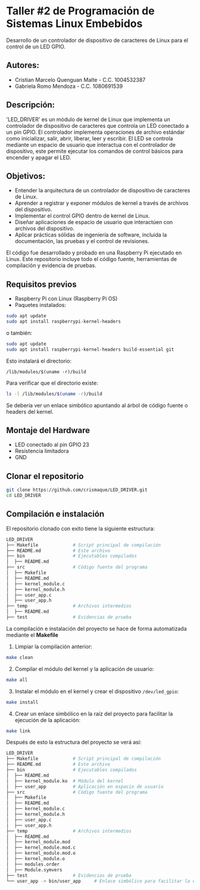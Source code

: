 # Taller #2 de Programación de Sistemas Linux Embebidos

Desarrollo de un controlador de dispositivo de caracteres de Linux para el control de un LED GPIO.

## Autores:
- Cristian Marcelo Quenguan Malte - C.C. 1004532387
- Gabriela Romo Mendoza - C.C. 1080691539

## Descripción:
'LED_DRIVER' es un módulo de kernel de Linux que implementa un controlador de dispositivo de caracteres que controla un LED conectado a un pin GPIO. El controlador implementa operaciones de archivo estándar como inicializar, salir, abrir, liberar, leer y escribir. El LED se controla mediante un espacio de usuario que interactua con el controlador de dispositivo, este permite ejecutar los comandos de control básicos para encender y apagar el LED.

## Objetivos:
- Entender la arquitectura de un controlador de dispositivo de caracteres de Linux.
- Aprender a registrar y exponer módulos de kernel a través de archivos del dispositivo.
- Implementar el control GPIO dentro de kernel de Linux.
- Diseñar aplicaciones de espacio de usuario que interactúen con archivos del dispositivo.
- Aplicar prácticas sólidas de ingeniería de software, incluida la documentación, las pruebas y el control de revisiones.

El código fue desarrollado y probado en una Raspberry Pi ejecutado en Linux. Este repositorio incluye todo el código fuente, herramientas de compilación y evidencia de pruebas. 

## Requisitos previos
- Raspberry Pi con Linux (Raspberry Pi OS)
- Paquetes instalados:

```bash
sudo apt update
sudo apt install raspberrypi-kernel-headers
```
o también:

```bash
sudo apt update
sudo apt install raspberrypi-kernel-headers build-essential git
```
Esto instalará el directorio:

`/lib/modules/$(uname -r)/build`

Para verificar que el directorio existe:
```bash
ls -l /lib/modules/$(uname -r)/build
```
Se debería ver un enlace simbólico apuntando al árbol de código fuente o headers del kernel.

## Montaje del Hardware 
- LED conectado al pin GPIO 23
- Resistencia limitadora
- GND

## Clonar el repositorio

```bash
git clone https://github.com/crismaque/LED_DRIVER.git
cd LED_DRIVER
```
## Compilación e instalación

El repositorio clonado con exito tiene la siguiente estructura:

```bash
LED_DRIVER
├── Makefile             # Script principal de compilación 
├── README.md            # Este archivo
├── bin                  # Ejecutables compilados
│  ├── README.md
├── src                  # Código fuente del programa
│  ├── Makefile
│  ├── README.md
│  ├── kernel_module.c
│  ├── kernel_module.h
│  ├── user_app.c
│  ├── user_app.h
├── temp                 # Archivos intermedios
│  ├── README.md
├── test                 # Evidencias de prueba
```

La compilación e instalación del proyecto se hace de forma automatizada mediante el **Makefile**

1. Limpiar la compilación anterior:
```bash
make clean    
```
2. Compilar el módulo del kernel y la aplicación de usuario:
```bash
make all  
```
3. Instalar el módulo en el kernel y crear el dispositivo `/dev/led_gpio`:
```bash
make install  
```
4. Crear un enlace simbólico en la raíz del proyecto para facilitar la ejecución de la aplicación:
```bash
make link  
```

Después de esto la estructura del proyecto se verá así:
```bash
LED_DRIVER
├── Makefile             # Script principal de compilación 
├── README.md            # Este archivo
├── bin                  # Ejecutables compilados
│  ├── README.md
│  ├── kernel_module.ko  # Módulo del kernel
│  ├── user_app          # Aplicación en espacio de usuario
├── src                  # Código fuente del programa
│  ├── Makefile
│  ├── README.md
│  ├── kernel_module.c
│  ├── kernel_module.h
│  ├── user_app.c
│  ├── user_app.h
├── temp                 # Archivos intermedios
│  ├── README.md
│  ├── kernel_module.mod
│  ├── kernel_module.mod.c
│  ├── kernel_module.mod.o
│  ├── kernel_module.o
│  ├── modules.order
│  ├── Module.symvers
├── test                 # Evidencias de prueba
└── user_app -> bin/user_app     # Enlace simbólico para facilitar la ejecución
```












